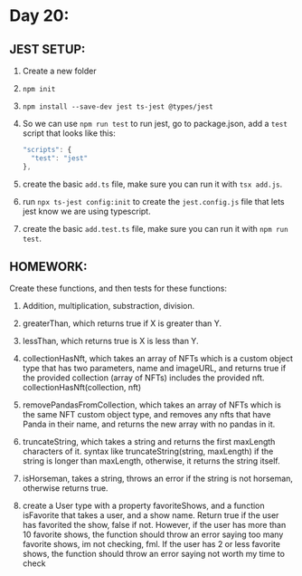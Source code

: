 # Day 20: 

## JEST SETUP:

1. Create a new folder

2. `npm init`

3. `npm install --save-dev jest ts-jest @types/jest`

4. So we can use `npm run test` to run jest, go to package.json, add a `test` script that looks like this:

    ```ts
    "scripts": {
      "test": "jest"
    },
    ```

5. create the basic `add.ts` file, make sure you can run it with `tsx add.js`.

6. run `npx ts-jest config:init` to create the `jest.config.js` file that lets jest know we are using typescript.

7. create the basic `add.test.ts` file, make sure you can run it with `npm run test`.

## HOMEWORK:

Create these functions, and then tests for these functions:

1. Addition, multiplication, substraction, division.

2. greaterThan, which returns true if  X is greater than Y.

3. lessThan, which returns true is X is less than Y.

4. collectionHasNft, which takes an array of NFTs which is a custom object type that has two parameters, name and imageURL, and  returns true if the provided collection (array of NFTs) includes the provided nft. collectionHasNft(collection, nft)

5. removePandasFromCollection, which takes an array of NFTs which is the same NFT custom object type, and removes any nfts that have Panda in their name, and returns the new array with no pandas in it.

6. truncateString, which takes a string and returns the first maxLength characters of it. syntax like truncateString(string, maxLength) if the string is longer than maxLength, otherwise, it returns the string itself.

7. isHorseman, takes a string, throws an error if the string is not horseman, otherwise returns true.

8. create a User type with a property favoriteShows, and a function isFavorite that takes a user, and a show name. Return true if the user has favorited the show, false if not. However, if the user has more than 10 favorite shows, the function should throw an error saying too many favorite shows, im not checking, fml. If the user has 2 or less favorite shows, the function should throw an error saying not worth my time to check 
